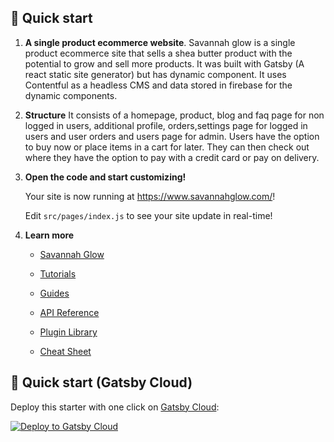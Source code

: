 

## 🚀 Quick start

1.  **A single product ecommerce website**.
Savannah glow is a single product ecommerce site that sells a shea butter product with 
the potential to grow and sell more products.
It was built with Gatsby (A react static site generator) but has dynamic component. It uses 
Contentful as a headless CMS and data stored in firebase for the dynamic components.

 
2.  **Structure**
 It consists of a homepage, product, blog and faq page for non logged in users,
 additional profile, orders,settings page for logged in users and user orders and users page for admin.
 Users have the option to buy now or place items in a cart for later. They can then check out where they have the option to pay 
 with a credit card or pay on delivery. 
 

    

3.  **Open the code and start customizing!**

    Your site is now running at https://www.savannahglow.com/!

    Edit `src/pages/index.js` to see your site update in real-time!

4.  **Learn more**

    - [Savannah Glow](https://www.savannahglow.com/)

    - [Tutorials](https://www.gatsbyjs.com/tutorial/?utm_source=starter&utm_medium=readme&utm_campaign=minimal-starter)

    - [Guides](https://www.gatsbyjs.com/tutorial/?utm_source=starter&utm_medium=readme&utm_campaign=minimal-starter)

    - [API Reference](https://www.gatsbyjs.com/docs/api-reference/?utm_source=starter&utm_medium=readme&utm_campaign=minimal-starter)

    - [Plugin Library](https://www.gatsbyjs.com/plugins?utm_source=starter&utm_medium=readme&utm_campaign=minimal-starter)

    - [Cheat Sheet](https://www.gatsbyjs.com/docs/cheat-sheet/?utm_source=starter&utm_medium=readme&utm_campaign=minimal-starter)

## 🚀 Quick start (Gatsby Cloud)

Deploy this starter with one click on [Gatsby Cloud](https://www.gatsbyjs.com/cloud/):

[<img src="https://www.gatsbyjs.com/deploynow.svg" alt="Deploy to Gatsby Cloud">](https://www.gatsbyjs.com/dashboard/deploynow?url=https://github.com/gatsbyjs/gatsby-starter-minimal)
